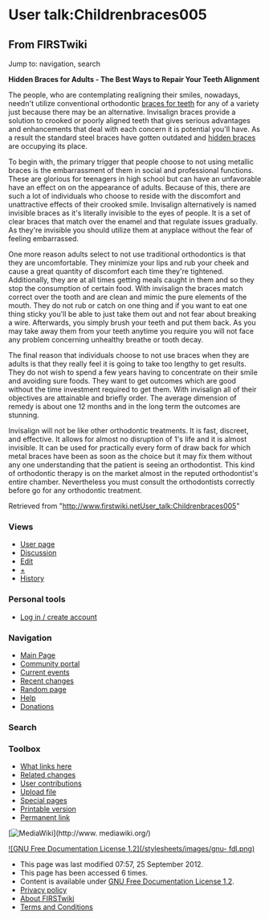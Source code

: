 # User talk:Childrenbraces005

## From FIRSTwiki

Jump to: navigation, search

**Hidden Braces for Adults - The Best Ways to Repair Your Teeth Alignment**

The people, who are contemplating realigning their smiles, nowadays, needn't utilize conventional orthodontic [braces for teeth](http://www.georgetownbraces.com/ "http://www.georgetownbraces.com/") for any of a variety just because there may be an alternative. Invisalign braces provide a solution to crooked or poorly aligned teeth that gives serious advantages and enhancements that deal with each concern it is potential you'll have. As a result the standard steel braces have gotten outdated and [hidden braces](http://www.dc495.com/wiki/index.php?title=User_talk:Childrenbraces005 "http://www.dc495.com/wiki/index.php?title=User_talk:Childrenbraces005") are occupying its place.

To begin with, the primary trigger that people choose to not using metallic braces is the embarrassment of them in social and professional functions. These are glorious for teenagers in high school but can have an unfavorable have an effect on on the appearance of adults. Because of this, there are such a lot of individuals who choose to reside with the discomfort and unattractive effects of their crooked smile. Invisalign alternatively is named invisible braces as it's literally invisible to the eyes of people. It is a set of clear braces that match over the enamel and that regulate issues gradually. As they're invisible you should utilize them at anyplace without the fear of feeling embarrassed.

One more reason adults select to not use traditional orthodontics is that they are uncomfortable. They minimize your lips and rub your cheek and cause a great quantity of discomfort each time they're tightened. Additionally, they are at all times getting meals caught in them and so they stop the consumption of certain food. With invisalign the braces match correct over the tooth and are clean and mimic the pure elements of the mouth. They do not rub or catch on one thing and if you want to eat one thing sticky you'll be able to just take them out and not fear about breaking a wire. Afterwards, you simply brush your teeth and put them back. As you may take away them from your teeth anytime you require you will not face any problem concerning unhealthy breathe or tooth decay.

The final reason that individuals choose to not use braces when they are adults is that they really feel it is going to take too lengthy to get results. They do not wish to spend a few years having to concentrate on their smile and avoiding sure foods. They want to get outcomes which are good without the time investment required to get them. With invisalign all of their objectives are attainable and briefly order. The average dimension of remedy is about one 12 months and in the long term the outcomes are stunning.

Invisalign will not be like other orthodontic treatments. It is fast, discreet, and effective. It allows for almost no disruption of 1's life and it is almost invisible. It can be used for practically every form of draw back for which metal braces have been as soon as the choice but it may fix them without any one understanding that the patient is seeing an orthodontist. This kind of orthodontic therapy is on the market almost in the reputed orthodontist's entire chamber. Nevertheless you must consult the orthodontists correctly before go for any orthodontic treatment.

Retrieved from "<http://www.firstwiki.netUser_talk:Childrenbraces005>"

### Views

- [User page](/index.php?title=User:Childrenbraces005&action=edit)
- [Discussion](User_talk:Childrenbraces005)
- [Edit](/index.php?title=User_talk:Childrenbraces005&action=edit)
- [+](/index.php?title=User_talk:Childrenbraces005&action=edit&section=new)
- [History](/index.php?title=User_talk:Childrenbraces005&action=history)

### Personal tools

- [Log in / create account](/index.php?title=Special:Userlogin&returnto=User_talk:Childrenbraces005)

[](Main_Page "Main Page")

### Navigation

- [Main Page](Main_Page)
- [Community portal](FIRSTwiki:Community_portal)
- [Current events](Current_events)
- [Recent changes](Special:Recentchanges)
- [Random page](Special:Random)
- [Help](FIRSTwiki:Help)
- [Donations](FIRSTwiki:Site_support)

### Search

### Toolbox

- [What links here](Special:Whatlinkshere/User_talk:Childrenbraces005)
- [Related changes](Special:Recentchangeslinked/User_talk:Childrenbraces005)
- [User contributions](Special:Contributions/Childrenbraces005)
- [Upload file](Special:Upload)
- [Special pages](Special:Specialpages)
- [Printable version](/index.php?title=User_talk:Childrenbraces005&printable=yes)
- [Permanent link](/index.php?title=User_talk:Childrenbraces005&oldid=817615)

[![MediaWiki](/skins/common/images/poweredby_mediawiki_88x31.png)](http://www.
mediawiki.org/)

[![GNU Free Documentation License 1.2](/stylesheets/images/gnu-
fdl.png)](http://www.gnu.org/copyleft/fdl.html)

- This page was last modified 07:57, 25 September 2012.
- This page has been accessed 6 times.
- Content is available under [GNU Free Documentation License 1.2](http://www.gnu.org/copyleft/fdl.html "http://www.gnu.org/copyleft/fdl.html").
- [Privacy policy](FIRSTwiki:Privacy_policy "FIRSTwiki:Privacy policy")
- [About FIRSTwiki](FIRSTwiki:About "FIRSTwiki:About")
- [Terms and Conditions](FIRSTwiki:Terms_and_conditions "FIRSTwiki:Terms and conditions")
